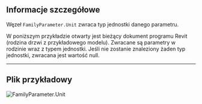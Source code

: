 ## Informacje szczegółowe
Węzeł `FamilyParameter.Unit` zwraca typ jednostki danego parametru.

W poniższym przykładzie otwarty jest bieżący dokument programu Revit (rodzina drzwi z przykładowego modelu). Zwracane są parametry w rodzinie wraz z typem jednostki. Jeśli nie zostanie znaleziony żaden typ jednostki, zwracana jest wartość null.
___
## Plik przykładowy

![FamilyParameter.Unit](./Revit.Elements.FamilyParameter.Unit_img.jpg)
